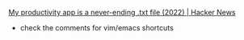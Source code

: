 
[My productivity app is a never-ending .txt file (2022) | Hacker News](https://news.ycombinator.com/item?id=39432876)
- check the comments for vim/emacs shortcuts
